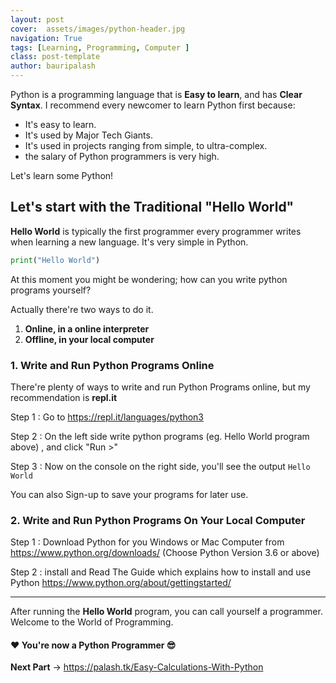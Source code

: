 ```yaml
---
layout: post
cover:  assets/images/python-header.jpg
navigation: True
tags: [Learning, Programming, Computer ]
class: post-template
author: bauripalash
---
```


Python is a programming language that is **Easy to learn**, and has **Clear Syntax**. I recommend every newcomer to learn Python first because:

- It's easy to learn.
- It's used by Major Tech Giants.
- It's used in projects ranging from simple, to ultra-complex.
- the salary of Python programmers is very high.

Let's learn some Python!

## Let's start with the Traditional "Hello World"


**Hello World** is typically the first programmer every programmer writes when learning a new language.
It's very simple in Python.

```python
print("Hello World")
```

At this moment you might be wondering; how can you write python programs yourself?

Actually there're two ways to do it.

1. **Online, in a online interpreter**
2. **Offline, in your local computer**

### 1. Write and Run Python Programs Online

There're plenty of ways to write and run Python Programs online, but my recommendation is **repl.it**

Step 1 : Go to <https://repl.it/languages/python3>

Step 2 :  On the left side write python programs (eg. Hello World program above) , and click "Run >" 

Step 3 :  Now on the console on the right side, you'll see the output `Hello World`

You can also Sign-up to save your programs for later use.


### 2. Write and Run Python Programs On Your Local Computer

Step 1 : Download Python for you Windows or Mac Computer from <https://www.python.org/downloads/>
(Choose Python Version 3.6 or above)

Step 2 : install and Read The Guide which explains how to install and use Python <https://www.python.org/about/gettingstarted/>

----

After running the **Hello World** program, you can call yourself a programmer.
Welcome to the World of Programming.

####  ❤ You're now a Python Programmer 😎

**Next Part** -> <https://palash.tk/Easy-Calculations-With-Python>
